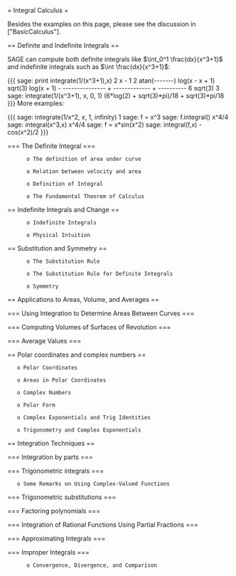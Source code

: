 = Integral Calculus =


Besides the examples on this page, please see the discussion in ["BasicCalculus"].

== Definite and Indefinite Integrals ==

SAGE can compute both definite integrals like $\int_0^1 \frac{dx}{x^3+1}$ and 
indefinite integrals such as $\int \frac{dx}{x^3+1}$:


{{{
sage: print integrate(1/(x^3+1),x)
                                         2 x - 1
                       2	    atan(-------)
                  log(x  - x + 1)	 sqrt(3)    log(x + 1)
                - --------------- + ------------- + ----------
                         6	       sqrt(3)	        3
sage: integrate(1/(x^3+1), x, 0, 1)
(6*log(2) + sqrt(3)*pi)/18 + sqrt(3)*pi/18
}}}
More examples:

{{{
sage: integrate(1/x^2, x, 1, infinity)
1
sage: f = x^3 
sage: f.integral()
x^4/4
sage: integral(x^3,x)
x^4/4
sage: f = x*sin(x^2)
sage: integral(f,x)
-cos(x^2)/2
}}}

=== The Definite Integral ===

          o The definition of area under curve

          o Relation between velocity and area

          o Definition of Integral

          o The Fundamental Theorem of Calculus 

== Indefinite Integrals and Change ==

          o Indefinite Integrals

          o Physical Intuition 

== Substitution and Symmetry ==

          o The Substitution Rule

          o The Substitution Rule for Definite Integrals

          o Symmetry 

== Applications to Areas, Volume, and Averages ==

=== Using Integration to Determine Areas Between Curves ===

=== Computing Volumes of Surfaces of Revolution ===

=== Average Values ===

== Polar coordinates and complex numbers ==

       o Polar Coordinates

       o Areas in Polar Coordinates

       o Complex Numbers

       o Polar Form 

       o Complex Exponentials and Trig Identities

       o Trigonometry and Complex Exponentials 


== Integration Techniques ==

=== Integration by parts ===

=== Trigonometric integrals ===

       o Some Remarks on Using Complex-Valued Functions 

=== Trigonometric substitutions ===

=== Factoring polynomials ===

=== Integration of Rational Functions Using Partial Fractions ===

=== Approximating Integrals ===

=== Improper Integrals ===

          o Convergence, Divergence, and Comparison 
